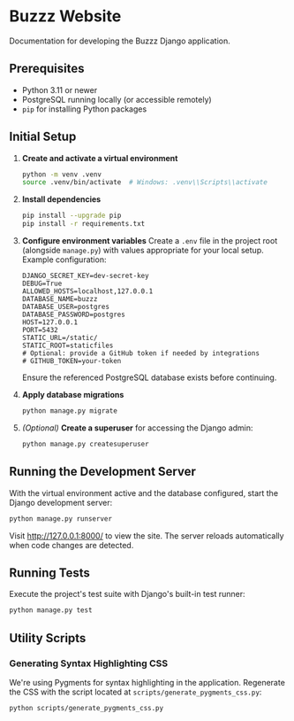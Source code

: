 # Buzzz Website

Documentation for developing the Buzzz Django application.

## Prerequisites

- Python 3.11 or newer
- PostgreSQL running locally (or accessible remotely)
- `pip` for installing Python packages

## Initial Setup

1. **Create and activate a virtual environment**
   ```bash
   python -m venv .venv
   source .venv/bin/activate  # Windows: .venv\\Scripts\\activate
   ```
2. **Install dependencies**
   ```bash
   pip install --upgrade pip
   pip install -r requirements.txt
   ```
3. **Configure environment variables**
   Create a `.env` file in the project root (alongside `manage.py`) with values appropriate for your local setup. Example configuration:
   ```dotenv
   DJANGO_SECRET_KEY=dev-secret-key
   DEBUG=True
   ALLOWED_HOSTS=localhost,127.0.0.1
   DATABASE_NAME=buzzz
   DATABASE_USER=postgres
   DATABASE_PASSWORD=postgres
   HOST=127.0.0.1
   PORT=5432
   STATIC_URL=/static/
   STATIC_ROOT=staticfiles
   # Optional: provide a GitHub token if needed by integrations
   # GITHUB_TOKEN=your-token
   ```

   Ensure the referenced PostgreSQL database exists before continuing.

4. **Apply database migrations**
   ```bash
   python manage.py migrate
   ```
5. *(Optional)* **Create a superuser** for accessing the Django admin:
   ```bash
   python manage.py createsuperuser
   ```

## Running the Development Server

With the virtual environment active and the database configured, start the Django development server:
```bash
python manage.py runserver
```

Visit http://127.0.0.1:8000/ to view the site. The server reloads automatically when code changes are detected.

## Running Tests

Execute the project's test suite with Django's built-in test runner:
```bash
python manage.py test
```

## Utility Scripts

### Generating Syntax Highlighting CSS

We're using Pygments for syntax highlighting in the application. Regenerate the CSS with the script located at `scripts/generate_pygments_css.py`:
```bash
python scripts/generate_pygments_css.py
```
